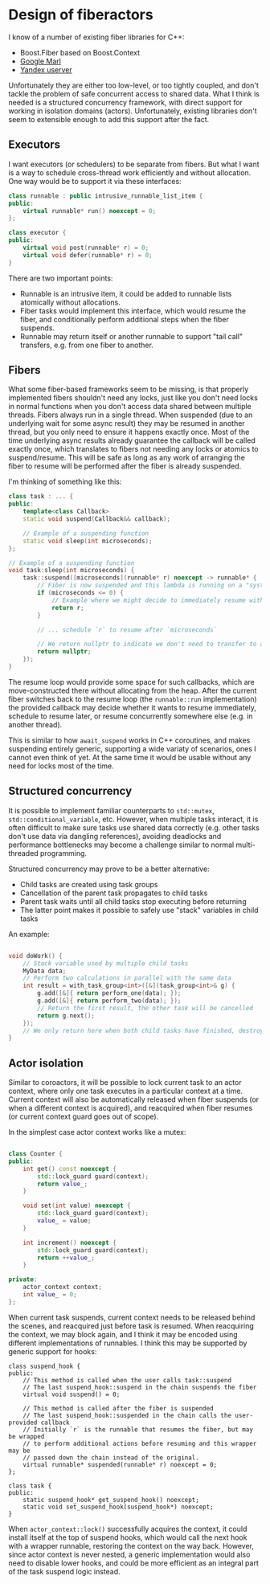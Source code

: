 # Design of fiberactors

I know of a number of existing fiber libraries for C++:

* Boost.Fiber based on Boost.Context
* [Google Marl](https://github.com/google/marl)
* [Yandex userver](https://userver.tech/)

Unfortunately they are either too low-level, or too tightly coupled, and don't tackle the problem of safe concurrent access to shared data. What I think is needed is a structured concurrency framework, with direct support for working in isolation domains (actors). Unfortunately, existing libraries don't seem to extensible enough to add this support after the fact.

## Executors

I want executors (or schedulers) to be separate from fibers. But what I want is a way to schedule cross-thread work efficiently and without allocation. One way would be to support it via these interfaces:

```c++
class runnable : public intrusive_runnable_list_item {
public:
    virtual runnable* run() noexcept = 0;
};

class executor {
public:
    virtual void post(runnable* r) = 0;
    virtual void defer(runnable* r) = 0;
}
```

There are two important points:

* Runnable is an intrusive item, it could be added to runnable lists atomically without allocations.
* Fiber tasks would implement this interface, which would resume the fiber, and conditionally perform additional steps when the fiber suspends.
* Runnable may return itself or another runnable to support "tail call" transfers, e.g. from one fiber to another.

## Fibers

What some fiber-based frameworks seem to be missing, is that properly implemented fibers shouldn't need any locks, just like you don't need locks in normal functions when you don't access data shared between multiple threads. Fibers always run in a single thread. When suspended (due to an underlying wait for some async result) they may be resumed in another thread, but you only need to ensure it happens exactly once. Most of the time underlying async results already guarantee the callback will be called exactly once, which translates to fibers not needing any locks or atomics to suspend/resume. This will be safe as long as any work of arranging the fiber to resume will be performed after the fiber is already suspended.

I'm thinking of something like this:

```c++
class task : ... {
public:
    template<class Callback>
    static void suspend(Callback&& callback);

    // Example of a suspending function
    static void sleep(int microseconds);
};

// Example of a suspending function
void task:sleep(int microseconds) {    
    task::suspend([microseconds](runnable* r) noexcept -> runnable* {
        // Fiber is now suspended and this lambda is running on a "system" stack
        if (microseconds <= 0) {
            // Example where we might decide to immediately resume without rescheduling
            return r;
        }

        // ... schedule `r` to resume after `microseconds`

        // We return nullptr to indicate we don't need to transfer to another runnable
        return nullptr;
    });
}
```

The resume loop would provide some space for such callbacks, which are move-constructed there without allocating from the heap. After the current fiber switches back to the resume loop (the `runnable::run` implementation) the provided callback may decide whether it wants to resume immediately, schedule to resume later, or resume concurrently somewhere else (e.g. in another thread).

This is similar to how `await_suspend` works in C++ coroutines, and makes suspending entirely generic, supporting a wide variaty of scenarios, ones I cannot even think of yet. At the same time it would be usable without any need for locks most of the time.

## Structured concurrency

It is possible to implement familiar counterparts to `std::mutex`, `std::conditional_variable`, etc. However, when multiple tasks interact, it is often difficult to make sure tasks use shared data correctly (e.g. other tasks don't use data via dangling references), avoiding deadlocks and performance bottlenecks may become a challenge similar to normal multi-threaded programming.

Structured concurrency may prove to be a better alternative:

* Child tasks are created using task groups
* Cancellation of the parent task propagates to child tasks
* Parent task waits until all child tasks stop executing before returning
* The latter point makes it possible to safely use "stack" variables in child tasks

An example:

```c++

void doWork() {
    // Stack variable used by multiple child tasks
    MyData data;
    // Perform two calculations in parallel with the same data
    int result = with_task_group<int>([&](task_group<int>& g) {
        g.add([&]{ return perform_one(data); });
        g.add([&]{ return perform_two(data); });
        // Return the first result, the other task will be cancelled
        return g.next();
    });
    // We only return here when both child tasks have finished, destroying data is now safe
}
```

## Actor isolation

Similar to coroactors, it will be possible to lock current task to an actor context, where only one task executes in a particular context at a time. Current context will also be automatically released when fiber suspends (or when a different context is acquired), and reacquired when fiber resumes (or current context guard goes out of scope).

In the simplest case actor context works like a mutex:

```c++

class Counter {
public:
    int get() const noexcept {
        std::lock_guard guard(context);
        return value_;
    }

    void set(int value) noexcept {
        std::lock_guard guard(context);
        value_ = value;
    }

    int increment() noexcept {
        std::lock_guard guard(context);
        return ++value_;
    }

private:
    actor_context context;
    int value_ = 0;
};
```

When current task suspends, current context needs to be released behind the scenes, and reacquired just before task is resumed. When reacquiring the context, we may block again, and I think it may be encoded using different implementations of runnables. I think this may be supported by generic support for hooks:

```
class suspend_hook {
public:
    // This method is called when the user calls task::suspend
    // The last suspend_hook::suspend in the chain suspends the fiber
    virtual void suspend() = 0;

    // This method is called after the fiber is suspended
    // The last suspend_hook::suspended in the chain calls the user-provided callback
    // Initially `r` is the runnable that resumes the fiber, but may be wrapped
    // to perform additional actions before resuming and this wrapper may be
    // passed down the chain instead of the original.
    virtual runnable* suspended(runnable* r) noexcept = 0;
};

class task {
public:
    static suspend_hook* get_suspend_hook() noexcept;
    static void set_suspend_hook(suspend_hook*) noexcept;
}
```

When `actor_context::lock()` successfully acquires the context, it could install itself at the top of suspend hooks, which would call the next hook with a wrapper runnable, restoring the context on the way back. However, since actor context is never nested, a generic implementation would also need to disable lower hooks, and could be more efficient as an integral part of the task suspend logic instead.
